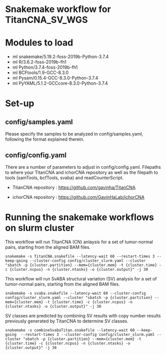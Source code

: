 # Snakemake workflow for TitanCNA_SV_WGS
#

# Modules to load
 * ml snakemake/5.19.2-foss-2019b-Python-3.7.4
 * ml R/3.6.2-foss-2019b-fh1
 * ml Python/3.7.4-foss-2019b-fh1
 * ml BCFtools/1.9-GCC-8.3.0
 * ml Pysam/0.15.4-GCC-8.3.0-Python-3.7.4
 * ml PyYAML/5.1.2-GCCcore-8.3.0-Python-3.7.4

# Set-up
## config/samples.yaml
Please specify the samples to be analyzed in config/samples.yaml, following the format explained therein.
 
## config/config.yaml
There are a number of parameters to adjust in config/config.yaml.  Filepaths to where your TitanCNA and ichorCNA repository as well as the filepath to tools (samTools, bcfTools, svaba) and readCounterScript.

* TitanCNA repository : https://github.com/gavinha/TitanCNA

* ichorCNA repository : https://github.com/GavinHaLab/ichorCNA

# Running the snakemake workflows on slurm cluster

This workflow will run TitanCNA (CN) anlaysis for a set of tumor-normal pairs, starting from the aligned BAM files. 

`snakemake -s TitanCNA.snakefile --latency-wait 60 --restart-times 3 --keep-going --cluster-config config/cluster_slurm.yaml --cluster "sbatch -p {cluster.partition} --mem={cluster.mem} -t {cluster.time} -c {cluster.ncpus} -n {cluster.ntasks} -o {cluster.output}" -j 30`

This workflow will run SvABA structural variation (SV) analysis for a set of tumor-normal pairs, starting from the aligned BAM files. 

`snakemake -s svaba.snakefile --latency-wait 60 --cluster-config config/cluster_slurm.yaml --cluster "sbatch -p {cluster.partition} --mem={cluster.mem} -t {cluster.time} -c {cluster.ncpus} -n {cluster.ntasks} -o {cluster.output}" -j 30`

SV classes are predicted by combining SV results with copy number results previously generated by TitanCNA to determine SV classes.

`snakemake -s combineSvabaTitan.snakefile --latency-wait 60 --keep-going  --restart-times 3 --cluster-config config/cluster_slurm.yaml --cluster "sbatch -p {cluster.partition} --mem={cluster.mem} -t {cluster.time} -c {cluster.ncpus} -n {cluster.ntasks} -o {cluster.output}" -j 30`
